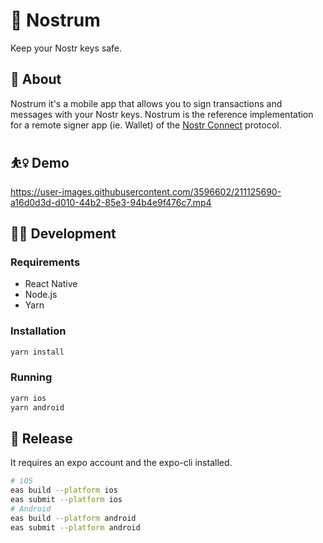 # 🌊 Nostrum
Keep your Nostr keys safe. 

## 📖 About

Nostrum it's a mobile app that allows you to sign transactions and messages with your Nostr keys. 
Nostrum is the reference implementation for a remote signer app (ie. Wallet) of the [Nostr Connect](https://github.com/nostr-connect/nips/blob/nostr-connect/46.md) protocol.


## ⛹️‍♀️ Demo
https://user-images.githubusercontent.com/3596602/211125690-a16d0d3d-d010-44b2-85e3-94b4e9f476c7.mp4




## 👩‍💻 Development

### Requirements

- React Native
- Node.js
- Yarn


### Installation

```bash
yarn install
```

### Running

```bash
yarn ios
yarn android
```

## 🚢 Release

It requires an expo account and the expo-cli installed.

```bash
# iOS
eas build --platform ios
eas submit --platform ios
# Android
eas build --platform android
eas submit --platform android
```

